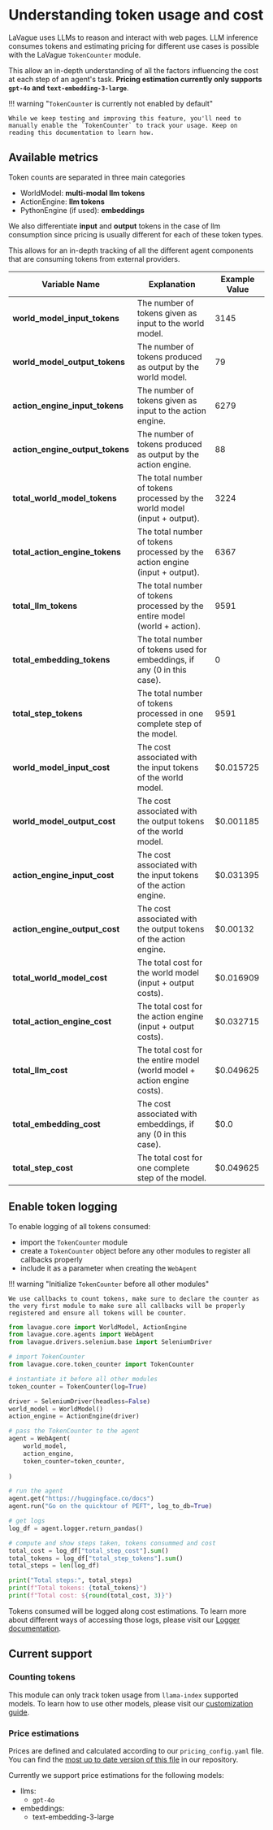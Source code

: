 # Understanding token usage and cost

LaVague uses LLMs to reason and interact with web pages. LLM inference consumes tokens and estimating pricing for different use cases is possible with the LaVague `TokenCounter` module.

This allow an in-depth understanding of all the factors influencing the cost at each step of an agent's task. **Pricing estimation currently only supports `gpt-4o` and `text-embedding-3-large`**.

!!! warning "`TokenCounter` is currently not enabled by default"

    While we keep testing and improving this feature, you'll need to manually enable the `TokenCounter` to track your usage. Keep on reading this documentation to learn how. 


## Available metrics

Token counts are separated in three main categories

- WorldModel: **multi-modal llm tokens**
- ActionEngine: **llm tokens**
- PythonEngine (if used): **embeddings**

We also differentiate **input** and **output** tokens in the case of llm consumption since pricing is usually different for each of these token types. 

This allows for an in-depth tracking of all the different agent components that are consuming tokens from external providers. 

| **Variable Name**                  | **Explanation**                                                            | **Example Value** |
|------------------------------------|----------------------------------------------------------------------------|-------------------|
| **world_model_input_tokens**       | The number of tokens given as input to the world model.                     | 3145              |
| **world_model_output_tokens**      | The number of tokens produced as output by the world model.                 | 79                |
| **action_engine_input_tokens**     | The number of tokens given as input to the action engine.                   | 6279              |
| **action_engine_output_tokens**    | The number of tokens produced as output by the action engine.               | 88                |
| **total_world_model_tokens**       | The total number of tokens processed by the world model (input + output).   | 3224              |
| **total_action_engine_tokens**     | The total number of tokens processed by the action engine (input + output). | 6367              |
| **total_llm_tokens**               | The total number of tokens processed by the entire model (world + action).  | 9591              |
| **total_embedding_tokens**         | The total number of tokens used for embeddings, if any (0 in this case).    | 0                 |
| **total_step_tokens**              | The total number of tokens processed in one complete step of the model.     | 9591              |
| **world_model_input_cost**         | The cost associated with the input tokens of the world model.               | $0.015725         |
| **world_model_output_cost**        | The cost associated with the output tokens of the world model.              | $0.001185         |
| **action_engine_input_cost**       | The cost associated with the input tokens of the action engine.             | $0.031395         |
| **action_engine_output_cost**      | The cost associated with the output tokens of the action engine.            | $0.00132          |
| **total_world_model_cost**         | The total cost for the world model (input + output costs).                  | $0.016909         |
| **total_action_engine_cost**       | The total cost for the action engine (input + output costs).                | $0.032715         |
| **total_llm_cost**                 | The total cost for the entire model (world model + action engine costs).    | $0.049625         |
| **total_embedding_cost**           | The cost associated with embeddings, if any (0 in this case).               | $0.0              |
| **total_step_cost**                | The total cost for one complete step of the model.                          | $0.049625         |


## Enable token logging

To enable logging of all tokens consumed: 
- import the `TokenCounter` module
- create a `TokenCounter` object before any other modules to register all callbacks properly
- include it as a parameter when creating the `WebAgent`

!!! warning "Initialize `TokenCounter` before all other modules"

    We use callbacks to count tokens, make sure to declare the counter as the very first module to make sure all callbacks will be properly registered and ensure all tokens will be counter. 


```python
from lavague.core import WorldModel, ActionEngine
from lavague.core.agents import WebAgent
from lavague.drivers.selenium.base import SeleniumDriver

# import TokenCounter
from lavague.core.token_counter import TokenCounter

# instantiate it before all other modules
token_counter = TokenCounter(log=True)

driver = SeleniumDriver(headless=False)
world_model = WorldModel()
action_engine = ActionEngine(driver)

# pass the TokenCounter to the agent
agent = WebAgent(
    world_model,
    action_engine,
    token_counter=token_counter,
    
)

# run the agent
agent.get("https://huggingface.co/docs")
agent.run("Go on the quicktour of PEFT", log_to_db=True)

# get logs
log_df = agent.logger.return_pandas()

# compute and show steps taken, tokens consummed and cost
total_cost = log_df["total_step_cost"].sum()
total_tokens = log_df["total_step_tokens"].sum()
total_steps = len(log_df)

print("Total steps:", total_steps)
print(f"Total tokens: {total_tokens}")
print(f"Total cost: ${round(total_cost, 3)}")

```

Tokens consumed will be logged along cost estimations. To learn more about different ways of accessing those logs, please visit our [Logger documentation](../learn/local-log.md). 


## Current support

### Counting tokens
This module can only track token usage from `llama-index` supported models. To learn how to use other models, please visit our [customization guide](./customization.md).

### Price estimations
Prices are defined and calculated according to our `pricing_config.yaml` file. You can find the [most up to date version of this file](https://github.com/lavague-ai/LaVague/blob/main/lavague-core/lavague/core/utilities/pricing_config.yml) in our repository.

Currently we support price estimations for the following models: 

- llms: 
    - `gpt-4o`
- embeddings:
    - text-embedding-3-large
